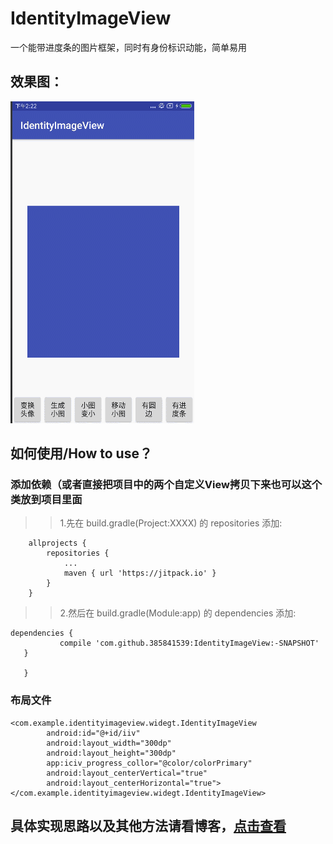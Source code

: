 # IdentityImageView
一个能带进度条的图片框架，同时有身份标识动能，简单易用

## 效果图：
![效果图](https://github.com/385841539/IdentityImageView/blob/master/app/src/main/res/drawable/biaoshi.gif)
## 如何使用/How to use？
### 添加依赖（或者直接把项目中的两个自定义View拷贝下来也可以这个类放到项目里面
>> 1.先在 build.gradle(Project:XXXX) 的 repositories 添加:
```
	allprojects {
		repositories {
			...
			maven { url 'https://jitpack.io' }
		}
	}
```

>> 2.然后在 build.gradle(Module:app) 的 dependencies 添加:
 
 ```
 dependencies {
	        compile 'com.github.385841539:IdentityImageView:-SNAPSHOT'
	}

	}
```
### 布局文件
```
<com.example.identityimageview.widegt.IdentityImageView
        android:id="@+id/iiv"
        android:layout_width="300dp"
        android:layout_height="300dp"
        app:iciv_progress_collor="@color/colorPrimary"
        android:layout_centerVertical="true"
        android:layout_centerHorizontal="true"></com.example.identityimageview.widegt.IdentityImageView>
```

## 具体实现思路以及其他方法请看博客，[点击查看](http://blog.csdn.net/iamdingruihaha/article/details/69895266)
